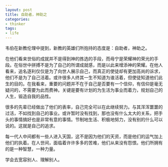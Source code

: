 ```yaml
---
layout: post
title: 自助者，神助之
categories:
- thinker
tags:
- life
---
```



韦伯在新教伦理中提到，新教的英雄们所抱持的态度是：自助者，神助之。

在他们看来世俗的成就并不是得到神的拣选的手段，而毋宁是荣耀神的荣光的手段。在俗世中拼搏不是为了自己的所谓成就感，而是以此来增添神的荣耀。在他人看来，追名逐利仅仅是为了向世人展示自己，而真正的使徒却有更加高尚的诉求，他们不是为了自己活着。或许很多人终其一生不知道为谁活着，但使徒知道他们此生的目的。在我看来，重要的问题并不在于自己是否要有一个信仰，有信仰是毫无疑问的，不需要为此而费神。关键是要有计划的为生活为事业而着力，规划自己的人生，锻造自我的品性。

很多的先辈已经做出了他们的表率，自己完全可以在此继续努力。与其浑浑噩噩的过活，不如找到自己的事业。或许暂时没有找到，那也没有什么太大的关系，把手头的事情搞好也是非常有意的事情。节制地生活、积极地努力，没有别的什么可以说的。这就是自己的追求。

每一代人中间都有一些人进入天国，这不是因为他们的天资，而是他们的运气加上他们的执着。在人世间，面临着许许多多的苦难，他们从来没有怨恨。他们所拥有的是一种智慧，一种力量。

学会去宽容别人、理解别人。


